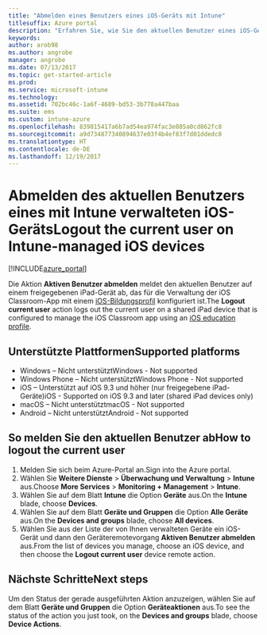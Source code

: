 ```yaml
---
title: "Abmelden eines Benutzers eines iOS-Geräts mit Intune"
titlesuffix: Azure portal
description: "Erfahren Sie, wie Sie den aktuellen Benutzer eines iOS-Geräts mit Intune abmelden."
keywords: 
author: arob98
ms.author: angrobe
manager: angrobe
ms.date: 07/13/2017
ms.topic: get-started-article
ms.prod: 
ms.service: microsoft-intune
ms.technology: 
ms.assetid: 702bc46c-1a6f-4689-bd53-3b778a447baa
ms.suite: ems
ms.custom: intune-azure
ms.openlocfilehash: 839815417a6b7ad54ea974fac3e885a0cd862fc8
ms.sourcegitcommit: a9d734877340894637e03f4b4ef83f7d01ddedc8
ms.translationtype: HT
ms.contentlocale: de-DE
ms.lasthandoff: 12/19/2017
---
```

# <a name="logout-the-current-user-on-intune-managed-ios-devices"></a><span data-ttu-id="4f2ab-103">Abmelden des aktuellen Benutzers eines mit Intune verwalteten iOS-Geräts</span><span class="sxs-lookup"><span data-stu-id="4f2ab-103">Logout the current user on Intune-managed iOS devices</span></span>


[!INCLUDE[azure_portal](./includes/azure_portal.md)]


<span data-ttu-id="4f2ab-104">Die Aktion **Aktiven Benutzer abmelden** meldet den aktuellen Benutzer auf einem freigegebenen iPad-Gerät ab, das für die Verwaltung der iOS Classroom-App mit einem [iOS-Bildungsprofil](education-settings-configure-ios.md) konfiguriert ist.</span><span class="sxs-lookup"><span data-stu-id="4f2ab-104">The **Logout current user** action logs out the current user on a shared iPad device that is configured to manage the iOS Classroom app using an [iOS education profile](education-settings-configure-ios.md).</span></span> 

## <a name="supported-platforms"></a><span data-ttu-id="4f2ab-105">Unterstützte Plattformen</span><span class="sxs-lookup"><span data-stu-id="4f2ab-105">Supported platforms</span></span>

- <span data-ttu-id="4f2ab-106">Windows – Nicht unterstützt</span><span class="sxs-lookup"><span data-stu-id="4f2ab-106">Windows - Not supported</span></span>
- <span data-ttu-id="4f2ab-107">Windows Phone – Nicht unterstützt</span><span class="sxs-lookup"><span data-stu-id="4f2ab-107">Windows Phone - Not supported</span></span>
- <span data-ttu-id="4f2ab-108">iOS – Unterstützt auf iOS 9.3 und höher (nur freigegebene iPad-Geräte)</span><span class="sxs-lookup"><span data-stu-id="4f2ab-108">iOS - Supported on iOS 9.3 and later (shared iPad devices only)</span></span>
- <span data-ttu-id="4f2ab-109">macOS – Nicht unterstützt</span><span class="sxs-lookup"><span data-stu-id="4f2ab-109">macOS - Not supported</span></span>
- <span data-ttu-id="4f2ab-110">Android – Nicht unterstützt</span><span class="sxs-lookup"><span data-stu-id="4f2ab-110">Android - Not supported</span></span>

## <a name="how-to-logout-the-current-user"></a><span data-ttu-id="4f2ab-111">So melden Sie den aktuellen Benutzer ab</span><span class="sxs-lookup"><span data-stu-id="4f2ab-111">How to logout the current user</span></span>

1.  <span data-ttu-id="4f2ab-112">Melden Sie sich beim Azure-Portal an.</span><span class="sxs-lookup"><span data-stu-id="4f2ab-112">Sign into the Azure portal.</span></span>
2.  <span data-ttu-id="4f2ab-113">Wählen Sie **Weitere Dienste** > **Überwachung und Verwaltung** > **Intune** aus.</span><span class="sxs-lookup"><span data-stu-id="4f2ab-113">Choose **More Services** > **Monitoring + Management** > **Intune**.</span></span>
3.  <span data-ttu-id="4f2ab-114">Wählen Sie auf dem Blatt **Intune** die Option **Geräte** aus.</span><span class="sxs-lookup"><span data-stu-id="4f2ab-114">On the **Intune** blade, choose **Devices**.</span></span>
4.  <span data-ttu-id="4f2ab-115">Wählen Sie auf dem Blatt **Geräte und Gruppen** die Option **Alle Geräte** aus.</span><span class="sxs-lookup"><span data-stu-id="4f2ab-115">On the **Devices and groups** blade, choose **All devices**.</span></span>
5.  <span data-ttu-id="4f2ab-116">Wählen Sie aus der Liste der von Ihnen verwalteten Geräte ein iOS-Gerät und dann den Geräteremotevorgang **Aktiven Benutzer abmelden** aus.</span><span class="sxs-lookup"><span data-stu-id="4f2ab-116">From the list of devices you manage, choose an iOS device, and then choose the **Logout current user** device remote action.</span></span>

## <a name="next-steps"></a><span data-ttu-id="4f2ab-117">Nächste Schritte</span><span class="sxs-lookup"><span data-stu-id="4f2ab-117">Next steps</span></span>

<span data-ttu-id="4f2ab-118">Um den Status der gerade ausgeführten Aktion anzuzeigen, wählen Sie auf dem Blatt **Geräte und Gruppen** die Option **Geräteaktionen** aus.</span><span class="sxs-lookup"><span data-stu-id="4f2ab-118">To see the status of the action you just took, on the **Devices and groups** blade, choose **Device Actions**.</span></span>
